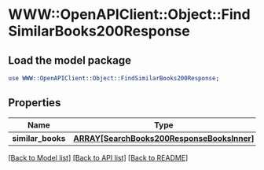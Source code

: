 # WWW::OpenAPIClient::Object::FindSimilarBooks200Response

## Load the model package
```perl
use WWW::OpenAPIClient::Object::FindSimilarBooks200Response;
```

## Properties
Name | Type | Description | Notes
------------ | ------------- | ------------- | -------------
**similar_books** | [**ARRAY[SearchBooks200ResponseBooksInner]**](SearchBooks200ResponseBooksInner.md) |  | [optional] 

[[Back to Model list]](../README.md#documentation-for-models) [[Back to API list]](../README.md#documentation-for-api-endpoints) [[Back to README]](../README.md)


